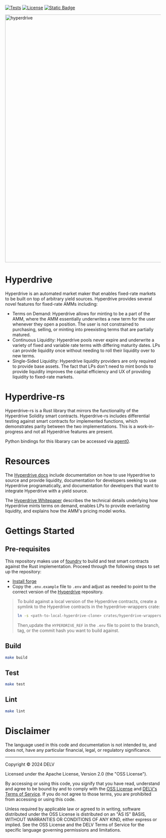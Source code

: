 [![Tests](https://github.com/delvtech/hyperdrive-rs/actions/workflows/rust_test.yml/badge.svg)](https://github.com/delvtech/hyperdrive-rs/actions/workflows/rust_test.yml)
[![License](https://img.shields.io/badge/License-Apache%202.0-blue.svg)](https://github.com/delvtech/elf-contracts/blob/master/LICENSE)
[![Static Badge](https://img.shields.io/badge/DELV-Terms%20Of%20Service-orange)](https://elementfi.s3.us-east-2.amazonaws.com/element-finance-terms-of-service.pdf)

<img src="icons/hyperdrive_winter.webp" width="800" alt="hyperdrive"><br>

# Hyperdrive

Hyperdrive is an automated market maker that enables fixed-rate markets to be
built on top of arbitrary yield sources. Hyperdrive provides several novel
features for fixed-rate AMMs including:

- Terms on Demand: Hyperdrive allows for minting to be a part of the
  AMM, where the AMM essentially underwrites a new term for the user
  whenever they open a position. The user is not constrained to purchasing,
  selling, or minting into preexisting terms that are partially matured.
- Continuous Liquidity: Hyperdrive pools never expire and underwrite a
  variety of fixed and variable rate terms with differing maturity dates. LPs
  can provide liquidity once without needing to roll their liquidity over to
  new terms.
- Single-Sided Liquidity: Hyperdrive liquidity providers are only required to
  provide base assets. The fact that LPs don't need to mint bonds to provide
  liquidity improves the capital efficiency and UX of providing liquidity to
  fixed-rate markets.

# Hyperdrive-rs

Hyperdrive-rs is a Rust library that mirrors the functionality of the
Hyperdrive Solidity smart contracts. Hyperdrive-rs includes differential testing
against smart contracts for implemented functions, which demonstrates parity
between the two implementations. This is a work-in-progress and not all
Hyperdrive features are present.

Python bindings for this libarary can be accessed via
[agent0](https://github.com/delvtech/agent0).

# Resources

The [Hyperdrive docs](https://docs-delv.gitbook.io/hyperdrive) include documentation
on how to use Hyperdrive to source and provide liquidity, documentation for
developers seeking to use Hyperdrive programatically, and documentation for
developers that want to integrate Hyperdrive with a yield source.

The [Hyperdrive Whitepaper](https://github.com/delvtech/hyperdrive/blob/main/docs/Hyperdrive_Whitepaper.pdf)
describes the technical details underlying how Hyperdrive mints terms on demand, enables LPs to provide
everlasting liquidity, and explains how the AMM's pricing model works.

# Gettings Started

## Pre-requisites

This repository makes use of [foundry](https://github.com/foundry-rs/foundry) to
build and test smart contracts against the Rust implementation.
Proceed through the following steps to set up the repository:

- [Install forge](https://github.com/foundry-rs/foundry#installatio://github.com/foundry-rs/foundry#installation)
- Copy the `.env.example` file to `.env` and adjust as needed to point to the
  correct version of the [Hyperdrive](https://github.com/delvtech/hyperdrive)
  repository.

> To build against a local version of the Hyperdrive contracts, create a symlink
> to the Hyperdrive contracts in the hyperdrive-wrappers crate:
>
> ```sh
> ln -s <path-to-local-hyperdrive-clone> crates/hyperdrive-wrappers
> ```
>
> Then,update the `HYPERDRIVE_REF` in the `.env` file to point to the branch,
> tag, or the commit hash you want to build against.

## Build

```sh
make build
```

## Test

```sh
make test
```

## Lint

```sh
make lint
```

# Disclaimer

The language used in this code and documentation is not intended to, and does not, have any particular financial, legal, or regulatory significance.

---

Copyright © 2024 DELV

Licensed under the Apache License, Version 2.0 (the "OSS License").

By accessing or using this code, you signify that you have read, understand and agree to be bound by and to comply with the [OSS License](http://www.apache.org/licenses/LICENSE-2.0) and [DELV's Terms of Service](https://elementfi.s3.us-east-2.amazonaws.com/element-finance-terms-of-service.pdf). If you do not agree to those terms, you are prohibited from accessing or using this code.

Unless required by applicable law or agreed to in writing, software distributed under the OSS License is distributed on an "AS IS" BASIS, WITHOUT WARRANTIES OR CONDITIONS OF ANY KIND, either express or implied. See the OSS License and the DELV Terms of Service for the specific language governing permissions and limitations.
